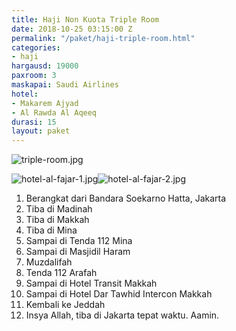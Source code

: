 ```yaml
---
title: Haji Non Kuota Triple Room
date: 2018-10-25 03:15:00 Z
permalink: "/paket/haji-triple-room.html"
categories:
- haji
hargausd: 19000
paxroom: 3
maskapai: Saudi Airlines
hotel:
- Makarem Ajyad
- Al Rawda Al Aqeeq
durasi: 15
layout: paket
---
```


![triple-room.jpg](/uploads/triple-room.jpg)

![hotel-al-fajar-1.jpg](/uploads/hotel-al-fajar-1.jpg)![hotel-al-fajar-2.jpg](/uploads/hotel-al-fajar-2.jpg)

1. Berangkat dari Bandara Soekarno Hatta, Jakarta
2. Tiba di Madinah
3. Tiba di Makkah
4. Tiba di Mina
5. Sampai di Tenda 112 Mina
6. Sampai di Masjidil Haram
7. Muzdalifah
8. Tenda 112 Arafah
9. Sampai di Hotel Transit Makkah
10. Sampai di Hotel Dar Tawhid Intercon Makkah
11. Kembali ke Jeddah
12. Insya Allah, tiba di Jakarta tepat waktu. Aamin.